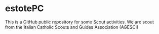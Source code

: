 # estotePC
This is a GitHub public repository for some Scout activities. We are scout from the Italian Catholic Scouts and Guides Association (AGESCI)
